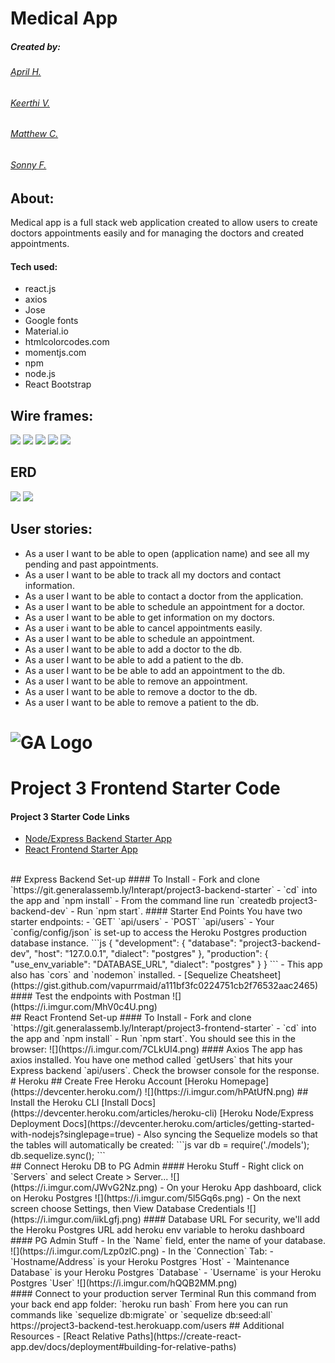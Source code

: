 # Medical App
##### Created by:
###### [April H.](https://git.generalassemb.ly/AprilHickman)
###### [Keerthi V.](https://git.generalassemb.ly/keerthi-vel)
###### [Matthew C.](https://git.generalassemb.ly/MCrawford)
###### [Sonny F.](https://git.generalassemb.ly/SonnyFishback)
## About:
Medical app is a full stack  web application created to allow users to create doctors appointments easily and for managing the  doctors and  created appointments.
#### Tech used:
- react.js
- axios
- Jose
- Google fonts
- Material.io
- htmlcolorcodes.com
- momentjs.com
- npm
- node.js
- React Bootstrap
## Wire frames:
<img src="src/images/appointments-wf.png"></img>
<img src="src/images/doctor-wf.jpg"></img>
<img src="src/images/doctors-wf.png"></img>
<img src="src/images/form-wf.png"></img>
<img src="src/images/navagation-wf.png"></img>
## ERD
<img src="src/images/_ERDiagram.jpg"></img>
<img src="src/images/ERD diagram.jpg"></img>
## User stories:
 - As a user I want to be able to open (application name) and see all my pending and past   appointments.
- As a user I want to be able to track all my doctors and contact information.
- As a user I want to be able to contact a doctor from the application.
- As a user I want to be able to schedule an appointment for a doctor.
- As a user I want to be able to get information on my doctors.
- As a user i want to be able to cancel appointments easily.
- As a user I want to be able to schedule an appointment.
- As a user I want to be able to add a doctor to the db.
- As a user I want to be able to add a patient to the db.
- As a user I want to be be able to add an appointment to the db.
- As a user I want to be able to remove an appointment.
- As a user I want to be able to remove a doctor to the db.
- As a user I want to be able to remove a patient to the db.
# ![GA Logo](https://ga-dash.s3.amazonaws.com/production/assets/logo-9f88ae6c9c3871690e33280fcf557f33.png) 
# Project 3 Frontend Starter Code
#### Project 3 Starter Code Links
- [Node/Express Backend Starter App](https://git.generalassemb.ly/Interapt/project3-backend-starter)
- [React Frontend Starter App](https://git.generalassemb.ly/Interapt/project3-frontend-starter)
<br>
## Express Backend Set-up
#### To Install
- Fork and clone `https://git.generalassemb.ly/Interapt/project3-backend-starter`
- `cd` into the app and `npm install`
- From the command line run `createdb project3-backend-dev`
- Run `npm start`. 
#### Starter End Points
You have two starter endpoints:
- `GET` `api/users`
- `POST` `api/users`
- Your `config/config/json` is set-up to access the Heroku Postgres production database instance.
```js
{
  "development": {
    "database": "project3-backend-dev",
    "host": "127.0.0.1",
    "dialect": "postgres"
  },
  "production": {
    "use_env_variable": "DATABASE_URL",
    "dialect": "postgres"
  }
}
```
- This app also has `cors` and `nodemon` installed.
- [Sequelize Cheatsheet](https://gist.github.com/vapurrmaid/a111bf3fc0224751cb2f76532aac2465)
#### Test the endpoints with Postman
![](https://i.imgur.com/MhV0c4U.png)
<br>
## React Frontend Set-up
#### To Install
- Fork and clone `https://git.generalassemb.ly/Interapt/project3-frontend-starter`
- `cd` into the app and `npm install`
- Run `npm start`. You should see this in the browser:
![](https://i.imgur.com/7CLkUI4.png)
#### Axios
The app has axios installed. You have one method called `getUsers` that hits your Express backend `api/users`. Check the browser console for the response.
<br>
# Heroku 
## Create Free Heroku Account
[Heroku Homepage](https://devcenter.heroku.com/)
![](https://i.imgur.com/hPAtUfN.png)
## Install the Heroku CLI
[Install Docs](https://devcenter.heroku.com/articles/heroku-cli)
[Heroku Node/Express Deployment Docs](https://devcenter.heroku.com/articles/getting-started-with-nodejs?singlepage=true)
- Also syncing the Sequelize models so that the tables will automatically be created:
```js
var db = require('./models');
db.sequelize.sync();
```
<br>
## Connect Heroku DB to PG Admin
#### Heroku Stuff
- Right click on `Servers` and select Create > Server...
![](https://i.imgur.com/JWvG2Nz.png)
- On your Heroku App dashboard, click on Heroku Postgres
![](https://i.imgur.com/5l5Gq6s.png)
- On the next screen choose Settings, then View Database Credentials
![](https://i.imgur.com/iikLgfj.png)
#### Database URL
For security, we'll add the Heroku Postgres URL add heroku env variable to heroku dashboard
#### PG Admin Stuff
- In the `Name` field, enter the name of your database.
![](https://i.imgur.com/Lzp0zlC.png)
- In the `Connection` Tab:
	- `Hostname/Address` is your Heroku Postgres `Host`
	- `Maintenance Database` is your Heroku Postgres `Database`
	- `Username` is your Heroku Postgres `User`
![](https://i.imgur.com/hQQB2MM.png)
<br>
#### Connect to your production server Terminal
Run this command from your back end app folder: `heroku run bash`
From here you can run commands like `sequelize db:migrate` or `sequelize db:seed:all`
https://project3-backend-test.herokuapp.com/users
## Additional Resources
- [React Relative Paths](https://create-react-app.dev/docs/deployment#building-for-relative-paths)